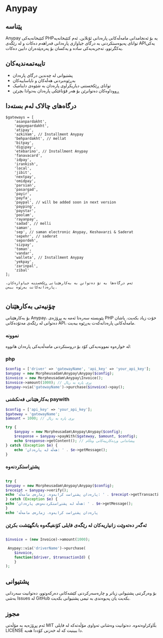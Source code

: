 # Anypay

## پێناسه‌
Anypay کتێبخانەیەکی PHPیە بۆ ئەنجامدانی مامەڵەکانی پارەدانی ئۆنلاین. ئەم کتێبخانەیە توانای پەیوەستکردنی بە درگای جیاوازی پارەدانی فەراهەم دەکات و لە رێگەی APIیەکی یەکگرتوو، تەجربەیەکی سادە و یەکسان بۆ پەرەپێدەران دابین دەکات.
## تایبەتمەندیەکان
- پشتیوانی لە چەندین درگای پارەدان
- بەڕێوەبردنی هەڵەکان و نایاساییەکان
- توانای ڕێکخستنی دیاریکراوی پارەدان بە شێوەی داینامیک
- ڕووداوەکان دەتوانرێن بۆ هەر قۆناغێکی پارەدان بەدوادا بچرێن
## درگاه‌های چالاک لەم بستەدا
```
$gateways = [
    'asanpardakht',
    'aqayepardakht',
    'atipay',
    'azkiVam', // Installment Anypay
    'behpardakht', // mellat
    'bitpay',
    'digipay',
    'etebarino', // Installment Anypay
    'fanavacard',
    'idpay',
    'irankish',
    'local',
    'jibit',
    'nextpay',
    'omidpay',
    'parsian',
    'pasargad',
    'payir',
    'payfa',
    'paypal', // will be added soon in next version
    'payping',
    'paystar',
    'poolam',
    'rayanpay',
    'sadad', // melli
    'saman',
    'sep', // saman electronic Anypay, Keshavarzi & Saderat
    'sepehr', // saderat
    'sepordeh',
    'sizpay',
    'toman',
    'vandar',
    'walleta', // Installment Anypay
    'yekpay',
    'zarinpal',
    'zibal'
];

ئەم درگاه‌ها بە تۆ دەتوانن بە بەکارهێنانی ڕێکخستنە جیاوازەکان، پارەدانەکانت بەرێوە ببەن.


```
## چۆنیەتی بەکارهێنان
بۆ بەکارهێنانی Anypay، پێویستە سەرەتا ئەمە بە پڕۆژەی PHP خۆت زیاد بکەیت. پاشان دەتوانی لە رێگەی مەتۆدەکانی API، مامەڵەکانی پارەدانەکەت بەڕێوە ببەیت.

### نموونە
لە خوارەوە نموونەیەکی کۆد بۆ دروستکردنی مامەڵەیەکی پارەدان هاتووە:

### php
```php
$config = ['driver' => 'gatewayName', 'api_key' => 'your_api_key'];
$anypay = new Morpheusadam\Anypay\Anypay($config);
$invoice = new Morpheusadam\Anypay\Invoice();
$invoice->amount(1000); // بڕی پارە بە ریال
$anypay->via('gatewayName')->purchase($invoice)->pay();
```


### بەکارهێنانی فەنکشنی paywith
```php
$config = ['api_key' => 'your_api_key'];
$gateway = 'gatewayName';
$amount = 1000; // بڕی پارە بە ریال

try {
    $anypay = new Morpheusadam\Anypay\Anypay($config);
    $response = $anypay->payWith($gateway, $amount, $config);
    echo $response->getContent(); // پیشاندانی وردەکارییەکانی وەڵام
} catch (Exception $e) {
    echo 'هەڵە لە پارەدان: ' . $e->getMessage();
}
```

### پشتڕاستکردنەوە

```php

try {
$anypay = new Morpheusadam\Anypay\Anypay($config);
$receipt = $anypay->verify();
echo 'پارەدان پشتڕاست کرایەوە. ژمارەی مامەڵە: ' . $receipt->getTransactionId();
} catch (Exception $e) {
echo 'هەڵە لە پشتڕاستکردنەوەی پارەدان: ' . $e->getMessage();
}
echo 'پارەدان پشتڕاست کرایەوە. ژمارەی مامەڵە

```
### ئەگەر دەتەوێت زانیاریەکان لە رێگەی فایلی کۆنفیگەوە بانگهێشت بکرێن

```php

$invoice = (new Invoice)->amount(1000);

 Anypay::via('driverName')->purchase(
    $invoice, 
    function($driver, $transactionId) {
 	}
);

```

## پشتیوانی
بۆ وەرگرتنی پشتیوانی زیاتر و چارەسەرکردنی کێشەکانی دەرکەوتوو، دەتوانیت سەردانی بەشی Issues لە GitHub بکەیت یان پەیوەندی بە تیمی پشتیوانی بکەیت.


## مجوز
ئەم پڕۆژەیە بە مۆڵەتی MIT بڵاوکراوەتەوە. دەتوانیت وەشانی تەواوی مۆڵەتەکە لە فایلی LICENSE دا ببینیت کە لە خەزنی کۆددا هەیە.
